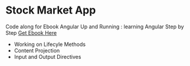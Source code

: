 # Stock Market App

Code along for Ebook Angular Up and Running : learning Angular Step by Step
[Get Ebook Here](https://drive.google.com/file/d/1kJKLhnf2rbC1_l9XiIHdaG4wjeXs6ks5/view)

- Working on Lifecyle Methods
- Content Projection
- Input and Output Directives
